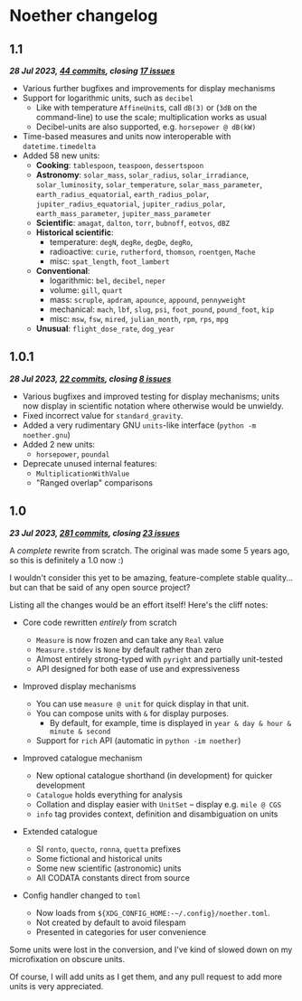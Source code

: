 # Noether changelog

## 1.1
***28 Jul 2023, [44 commits](https://github.com/yunruse/Noether/pull/73/commits), closing [17 issues](https://github.com/yunruse/Noether/milestone/1?closed=1)***

- Various further bugfixes and improvements for display mechanisms
- Support for logarithmic units, such as `decibel`
  - Like with temperature `AffineUnit`s, call `dB(3)` or (`3dB` on the command-line) to use the scale; multiplication works as usual
  - Decibel-units are also supported, e.g. `horsepower @ dB(kW)`
- Time-based measures and units now interoperable with `datetime.timedelta`
- Added 58 new units:
  - **Cooking**: `tablespoon`, `teaspoon`, `dessertspoon`
  - **Astronomy**: `solar_mass`, `solar_radius`, `solar_irradiance`, `solar_luminosity`, `solar_temperature`, `solar_mass_parameter`, `earth_radius_equatorial`, `earth_radius_polar`, `jupiter_radius_equatorial`, `jupiter_radius_polar`, `earth_mass_parameter`, `jupiter_mass_parameter`
  - **Scientific**: `amagat`, `dalton`, `torr`, `bubnoff`, `eotvos`, `dBZ`
  - **Historical scientific**:
    - temperature: `degN`, `degRe`, `degDe`, `degRo`,
    - radioactive: `curie`, `rutherford`, `thomson`, `roentgen`, `Mache`
    - misc: `spat_length`, `foot_lambert`
  - **Conventional**:
    - logarithmic: `bel`, `decibel`, `neper`
    - volume: `gill`, `quart`
    - mass: `scruple`, `apdram`, `apounce`, `appound`, `pennyweight`
    - mechanical: `mach`, `lbf`, `slug`, `psi`, `foot_pound`, `pound_foot`, `kip`
    - misc: `msw`, `fsw`, `mired`, `julian_month`, `rpm`, `rps`, `mpg`
  - **Unusual**: `flight_dose_rate`, `dog_year`


## 1.0.1
***28 Jul 2023, [22 commits](https://github.com/yunruse/Noether/pull/57/commits), closing [8 issues](https://github.com/yunruse/Noether/milestone/5?closed=1)***

- Various bugfixes and improved testing for display mechanisms; units now display in scientific notation where otherwise would be unwieldy.
- Fixed incorrect value for `standard_gravity`.
- Added a very rudimentary GNU `units`-like interface (`python -m noether.gnu`)
- Added 2 new units:
  - `horsepower`, `poundal`
- Deprecate unused internal features:
  - `MultiplicationWithValue`
  - "Ranged overlap" comparisons


## 1.0
***23 Jul 2023, [281 commits](https://github.com/yunruse/Noether/pull/53/commits), closing [23 issues](https://github.com/yunruse/Noether/milestone/3?closed=1)***

A *complete* rewrite from scratch. The original was made some 5 years ago, so this is definitely a 1.0 now :)

I wouldn't consider this yet to be amazing, feature-complete stable quality... but can that be said of any open source project?

Listing all the changes would be an effort itself! Here's the cliff notes:

- Core code rewritten *entirely* from scratch
  - `Measure` is now frozen and can take any `Real` value
  - `Measure.stddev` is `None` by default rather than zero
  - Almost entirely strong-typed with `pyright` and partially unit-tested
  - API designed for both ease of use and expressiveness

- Improved display mechanisms
  - You can use `measure @ unit` for quick display in that unit.
  - You can compose units with `&` for display purposes.
    - By default, for example, time is displayed in `year & day & hour & minute & second`
  - Support for `rich` API (automatic in `python -im noether`)

- Improved catalogue mechanism
  - New optional catalogue shorthand (in development) for quicker development
  - `Catalogue` holds everything for analysis
  - Collation and display easier with `UnitSet` – display e.g. `mile @ CGS`
  - `info` tag provides context, definition and disambiguation on units

- Extended catalogue
  - SI `ronto`, `quecto`, `ronna`, `quetta` prefixes
  - Some fictional and historical units
  - Some new scientific (astronomic) units
  - All CODATA constants direct from source

- Config handler changed to `toml`
  - Now loads from `${XDG_CONFIG_HOME:-~/.config}/noether.toml`.
  - Not created by default to avoid filespam
  - Presented in categories for user convenience

Some units were lost in the conversion, and I've kind of slowed down on my microfixation on obscure units.

Of course, I will add units as I get them, and any pull request to add more units is very appreciated.
